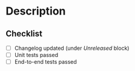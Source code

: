 # Description
<!--
* Prefix: the title with the component name being changed. Add a short and self describing sentence to ease the review
* Please add a few lines providing context and describing the change
* Please self comment changes whenever applicable to help with the review process
* Please keep the checklist as part of the PR. Tick what applies to this change.
-->

## Checklist

* [ ] Changelog updated (under *Unreleased* block)
* [ ] Unit tests passed
* [ ] End-to-end tests passed
